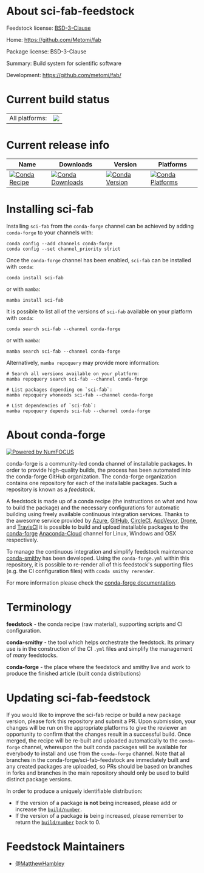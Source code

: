 About sci-fab-feedstock
=======================

Feedstock license: [BSD-3-Clause](https://github.com/conda-forge/sci-fab-feedstock/blob/main/LICENSE.txt)

Home: https://github.com/Metomi/fab

Package license: BSD-3-Clause

Summary: Build system for scientific software

Development: https://github.com/metomi/fab/

Current build status
====================


<table><tr><td>All platforms:</td>
    <td>
      <a href="https://dev.azure.com/conda-forge/feedstock-builds/_build/latest?definitionId=19036&branchName=main">
        <img src="https://dev.azure.com/conda-forge/feedstock-builds/_apis/build/status/sci-fab-feedstock?branchName=main">
      </a>
    </td>
  </tr>
</table>

Current release info
====================

| Name | Downloads | Version | Platforms |
| --- | --- | --- | --- |
| [![Conda Recipe](https://img.shields.io/badge/recipe-sci--fab-green.svg)](https://anaconda.org/conda-forge/sci-fab) | [![Conda Downloads](https://img.shields.io/conda/dn/conda-forge/sci-fab.svg)](https://anaconda.org/conda-forge/sci-fab) | [![Conda Version](https://img.shields.io/conda/vn/conda-forge/sci-fab.svg)](https://anaconda.org/conda-forge/sci-fab) | [![Conda Platforms](https://img.shields.io/conda/pn/conda-forge/sci-fab.svg)](https://anaconda.org/conda-forge/sci-fab) |

Installing sci-fab
==================

Installing `sci-fab` from the `conda-forge` channel can be achieved by adding `conda-forge` to your channels with:

```
conda config --add channels conda-forge
conda config --set channel_priority strict
```

Once the `conda-forge` channel has been enabled, `sci-fab` can be installed with `conda`:

```
conda install sci-fab
```

or with `mamba`:

```
mamba install sci-fab
```

It is possible to list all of the versions of `sci-fab` available on your platform with `conda`:

```
conda search sci-fab --channel conda-forge
```

or with `mamba`:

```
mamba search sci-fab --channel conda-forge
```

Alternatively, `mamba repoquery` may provide more information:

```
# Search all versions available on your platform:
mamba repoquery search sci-fab --channel conda-forge

# List packages depending on `sci-fab`:
mamba repoquery whoneeds sci-fab --channel conda-forge

# List dependencies of `sci-fab`:
mamba repoquery depends sci-fab --channel conda-forge
```


About conda-forge
=================

[![Powered by
NumFOCUS](https://img.shields.io/badge/powered%20by-NumFOCUS-orange.svg?style=flat&colorA=E1523D&colorB=007D8A)](https://numfocus.org)

conda-forge is a community-led conda channel of installable packages.
In order to provide high-quality builds, the process has been automated into the
conda-forge GitHub organization. The conda-forge organization contains one repository
for each of the installable packages. Such a repository is known as a *feedstock*.

A feedstock is made up of a conda recipe (the instructions on what and how to build
the package) and the necessary configurations for automatic building using freely
available continuous integration services. Thanks to the awesome service provided by
[Azure](https://azure.microsoft.com/en-us/services/devops/), [GitHub](https://github.com/),
[CircleCI](https://circleci.com/), [AppVeyor](https://www.appveyor.com/),
[Drone](https://cloud.drone.io/welcome), and [TravisCI](https://travis-ci.com/)
it is possible to build and upload installable packages to the
[conda-forge](https://anaconda.org/conda-forge) [Anaconda-Cloud](https://anaconda.org/)
channel for Linux, Windows and OSX respectively.

To manage the continuous integration and simplify feedstock maintenance
[conda-smithy](https://github.com/conda-forge/conda-smithy) has been developed.
Using the ``conda-forge.yml`` within this repository, it is possible to re-render all of
this feedstock's supporting files (e.g. the CI configuration files) with ``conda smithy rerender``.

For more information please check the [conda-forge documentation](https://conda-forge.org/docs/).

Terminology
===========

**feedstock** - the conda recipe (raw material), supporting scripts and CI configuration.

**conda-smithy** - the tool which helps orchestrate the feedstock.
                   Its primary use is in the construction of the CI ``.yml`` files
                   and simplify the management of *many* feedstocks.

**conda-forge** - the place where the feedstock and smithy live and work to
                  produce the finished article (built conda distributions)


Updating sci-fab-feedstock
==========================

If you would like to improve the sci-fab recipe or build a new
package version, please fork this repository and submit a PR. Upon submission,
your changes will be run on the appropriate platforms to give the reviewer an
opportunity to confirm that the changes result in a successful build. Once
merged, the recipe will be re-built and uploaded automatically to the
`conda-forge` channel, whereupon the built conda packages will be available for
everybody to install and use from the `conda-forge` channel.
Note that all branches in the conda-forge/sci-fab-feedstock are
immediately built and any created packages are uploaded, so PRs should be based
on branches in forks and branches in the main repository should only be used to
build distinct package versions.

In order to produce a uniquely identifiable distribution:
 * If the version of a package **is not** being increased, please add or increase
   the [``build/number``](https://docs.conda.io/projects/conda-build/en/latest/resources/define-metadata.html#build-number-and-string).
 * If the version of a package **is** being increased, please remember to return
   the [``build/number``](https://docs.conda.io/projects/conda-build/en/latest/resources/define-metadata.html#build-number-and-string)
   back to 0.

Feedstock Maintainers
=====================

* [@MatthewHambley](https://github.com/MatthewHambley/)

